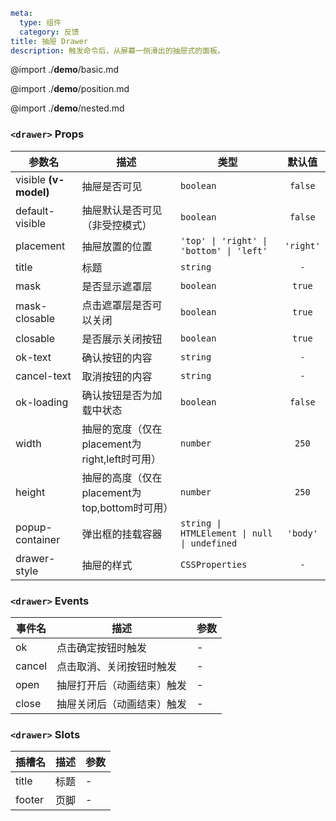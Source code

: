 ```yaml
meta:
  type: 组件
  category: 反馈
title: 抽屉 Drawer
description: 触发命令后，从屏幕一侧滑出的抽屉式的面板。
```

@import ./__demo__/basic.md

@import ./__demo__/position.md

@import ./__demo__/nested.md


### `<drawer>` Props

|参数名|描述|类型|默认值|
|---|---|---|:---:|
|visible **(v-model)**|抽屉是否可见|`boolean`|`false`|
|default-visible|抽屉默认是否可见（非受控模式）|`boolean`|`false`|
|placement|抽屉放置的位置|`'top' \| 'right' \| 'bottom' \| 'left'`|`'right'`|
|title|标题|`string`|`-`|
|mask|是否显示遮罩层|`boolean`|`true`|
|mask-closable|点击遮罩层是否可以关闭|`boolean`|`true`|
|closable|是否展示关闭按钮|`boolean`|`true`|
|ok-text|确认按钮的内容|`string`|`-`|
|cancel-text|取消按钮的内容|`string`|`-`|
|ok-loading|确认按钮是否为加载中状态|`boolean`|`false`|
|width|抽屉的宽度（仅在placement为right,left时可用）|`number`|`250`|
|height|抽屉的高度（仅在placement为top,bottom时可用）|`number`|`250`|
|popup-container|弹出框的挂载容器|`string \| HTMLElement \| null \| undefined`|`'body'`|
|drawer-style|抽屉的样式|`CSSProperties`|`-`|
### `<drawer>` Events

|事件名|描述|参数|
|---|---|---|
|ok|点击确定按钮时触发|-|
|cancel|点击取消、关闭按钮时触发|-|
|open|抽屉打开后（动画结束）触发|-|
|close|抽屉关闭后（动画结束）触发|-|
### `<drawer>` Slots

|插槽名|描述|参数|
|---|:---:|---|
|title|标题|-|
|footer|页脚|-|


